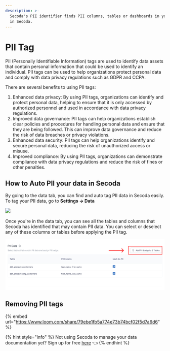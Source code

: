 ```yaml
---
description: >-
  Secoda's PII identifier finds PII columns, tables or dashboards in your data
  in Secoda.
---
```


# PII Tag

PII (Personally Identifiable Information) tags are used to identify data assets that contain personal information that could be used to identify an individual. PII tags can be used to help organizations protect personal data and comply with data privacy regulations such as GDPR and CCPA.

There are several benefits to using PII tags:

1. Enhanced data privacy: By using PII tags, organizations can identify and protect personal data, helping to ensure that it is only accessed by authorized personnel and used in accordance with data privacy regulations.
2. Improved data governance: PII tags can help organizations establish clear policies and procedures for handling personal data and ensure that they are being followed. This can improve data governance and reduce the risk of data breaches or privacy violations.
3. Enhanced data security: PII tags can help organizations identify and secure personal data, reducing the risk of unauthorized access or misuse.
4. Improved compliance: By using PII tags, organizations can demonstrate compliance with data privacy regulations and reduce the risk of fines or other penalties.

## **How to Auto PII your data in Secoda** <a href="#h_3a4bfd6458" id="h_3a4bfd6458"></a>

By going to the data tab, you can find and auto tag PII data in Secoda easily. To tag your PII data, go to **Settings -> Data**

![](<../../../.gitbook/assets/Group 587 (3) (1) (1) (1) (1) (1).png>)

Once you're in the data tab, you can see all the tables and columns that Secoda has identified that may contain PII data. You can select or deselect any of these columns or tables before applying the PII tag. &#x20;

![](<../../../.gitbook/assets/Group 587 (2).png>)

## Removing PII tags

{% embed url="https://www.loom.com/share/79ebe1fb5a774e73b74bcf02f5d7a6d6" %}



{% hint style="info" %}
Not using Secoda to manage your data documentation yet? Sign up for free [here](http://app.secoda.co/) 👈
{% endhint %}
